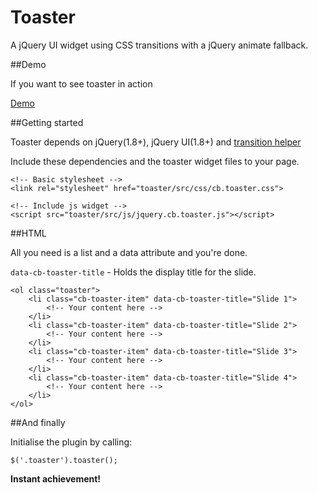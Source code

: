 Toaster
=======

A jQuery UI widget using CSS transitions with a jQuery animate fallback.

##Demo

If you want to see toaster in action

[Demo][ref1]

##Getting started

Toaster depends on jQuery(1.8+), jQuery UI(1.8+) and [transition helper][ref2]

Include these dependencies and the toaster widget files to your page.

	<!-- Basic stylesheet -->
	<link rel="stylesheet" href="toaster/src/css/cb.toaster.css">

	<!-- Include js widget -->
	<script src="toaster/src/js/jquery.cb.toaster.js"></script>

##HTML

All you need is a list and a data attribute and you're done.

`data-cb-toaster-title` - Holds the display title for the slide.

	<ol class="toaster">
		<li class="cb-toaster-item" data-cb-toaster-title="Slide 1">			
			<!-- Your content here -->
		</li>
		<li class="cb-toaster-item" data-cb-toaster-title="Slide 2">			
			<!-- Your content here -->
		</li>
		<li class="cb-toaster-item" data-cb-toaster-title="Slide 3">			
			<!-- Your content here -->
		</li>
		<li class="cb-toaster-item" data-cb-toaster-title="Slide 4">			
			<!-- Your content here -->
		</li>
	</ol>

##And finally

Initialise the plugin by calling:

	$('.toaster').toaster();

**Instant achievement!**


[ref1]:http://demo.iambacon.co.uk/toaster
[ref2]:https://github.com/iambacon/transition-helper
